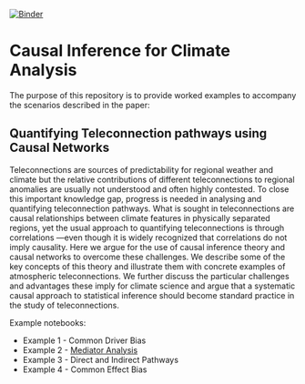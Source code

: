 [![Binder](https://mybinder.org/badge_logo.svg)](https://mybinder.org/v2/gh/informatics-lab/causality/sam_test)

# Causal Inference for Climate Analysis

The purpose of this repository is to provide worked examples to accompany the scenarios described in the paper:

## Quantifying Teleconnection pathways using Causal Networks
Teleconnections are sources of predictability for regional weather and climate but the relative contributions of different teleconnections to regional anomalies are usually not understood and often highly contested. To close this important knowledge gap, progress is needed in analysing and quantifying teleconnection pathways. What is sought in teleconnections are causal relationships between climate features in physically separated regions, yet the usual approach to quantifying teleconnections is through correlations —even though it is widely recognized that correlations do not imply causality. Here we argue for the use of causal inference theory and causal networks to overcome these challenges. We describe some of the key concepts of this theory and illustrate them with concrete examples of atmospheric teleconnections. We further discuss the particular challenges and advantages these imply for climate science and argue that a systematic causal approach to statistical inference should become standard practice in the study of teleconnections.


Example notebooks:
- Example 1 - Common Driver Bias
- Example 2 - [Mediator Analysis](notebooks/exampleB_mediator.ipynb)
- Example 3 - Direct and Indirect Pathways
- Example 4 - Common Effect Bias